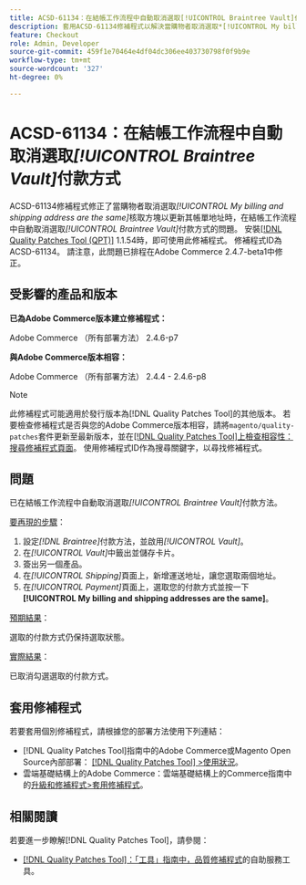 ```yaml
---
title: ACSD-61134：在結帳工作流程中自動取消選取[!UICONTROL Braintree Vault]付款方式
description: 套用ACSD-61134修補程式以解決當購物者取消選取*[!UICONTROL My billing and shipping address are the same]*核取方塊以更新其帳單地址時，在結帳工作流程中自動取消選取*[!UICONTROL Braintree Vault]*付款方法的Adobe Commerce問題。
feature: Checkout
role: Admin, Developer
source-git-commit: 459f1e70464e4df04dc306ee403730798f0f9b9e
workflow-type: tm+mt
source-wordcount: '327'
ht-degree: 0%

---
```


# ACSD-61134：在結帳工作流程中自動取消選取&#x200B;*[!UICONTROL Braintree Vault]*&#x200B;付款方式

ACSD-61134修補程式修正了當購物者取消選取&#x200B;*[!UICONTROL My billing and shipping address are the same]*&#x200B;核取方塊以更新其帳單地址時，在結帳工作流程中自動取消選取&#x200B;*[!UICONTROL Braintree Vault]*&#x200B;付款方式的問題。 安裝[[!DNL Quality Patches Tool (QPT)]](https://experienceleague.adobe.com/en/docs/commerce-knowledge-base/kb/announcements/commerce-announcements/magento-quality-patches-released-new-tool-to-self-serve-quality-patches) 1.1.54時，即可使用此修補程式。 修補程式ID為ACSD-61134。 請注意，此問題已排程在Adobe Commerce 2.4.7-beta1中修正。

## 受影響的產品和版本

**已為Adobe Commerce版本建立修補程式：**

Adobe Commerce （所有部署方法） 2.4.6-p7

**與Adobe Commerce版本相容：**

Adobe Commerce （所有部署方法） 2.4.4 - 2.4.6-p8

>[!NOTE]
>
>此修補程式可能適用於發行版本為[!DNL Quality Patches Tool]的其他版本。 若要檢查修補程式是否與您的Adobe Commerce版本相容，請將`magento/quality-patches`套件更新至最新版本，並在[[!DNL Quality Patches Tool]上檢查相容性：搜尋修補程式頁面](https://experienceleague.adobe.com/tools/commerce-quality-patches/index.html)。 使用修補程式ID作為搜尋關鍵字，以尋找修補程式。

## 問題

已在結帳工作流程中自動取消選取&#x200B;*[!UICONTROL Braintree Vault]*&#x200B;付款方法。

<u>要再現的步驟</u>：

1. 設定&#x200B;*[!DNL Braintree]*&#x200B;付款方法，並啟用&#x200B;*[!UICONTROL Vault]*。
1. 在&#x200B;*[!UICONTROL Vault]*&#x200B;中籤出並儲存卡片。
1. 簽出另一個產品。
1. 在&#x200B;*[!UICONTROL Shipping]*&#x200B;頁面上，新增運送地址，讓您選取兩個地址。
1. 在&#x200B;*[!UICONTROL Payment]*&#x200B;頁面上，選取您的付款方式並按一下&#x200B;**[!UICONTROL My billing and shipping addresses are the same]**。

<u>預期結果</u>：

選取的付款方式仍保持選取狀態。

<u>實際結果</u>：

已取消勾選選取的付款方式。

## 套用修補程式

若要套用個別修補程式，請根據您的部署方法使用下列連結：

* [!DNL Quality Patches Tool]指南中的Adobe Commerce或Magento Open Source內部部署： [[!DNL Quality Patches Tool] >使用狀況](/help/tools/quality-patches-tool/usage.md)。
* 雲端基礎結構上的Adobe Commerce：雲端基礎結構上的Commerce指南中的[升級和修補程式>套用修補程式](https://experienceleague.adobe.com/docs/commerce-cloud-service/user-guide/develop/upgrade/apply-patches.html)。

## 相關閱讀

若要進一步瞭解[!DNL Quality Patches Tool]，請參閱：

* [[!DNL Quality Patches Tool]：「工具」指南中，品質修補程式](/help/tools/quality-patches-tool/quality-patches-tool-to-self-serve-quality-patches.md)的自助服務工具。

